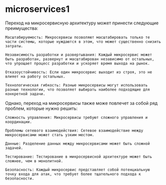 # microservices1

Переход на микросервисную архитектуру может принести следующие преимущества:

    Масштабируемость: Микросервисы позволяют масштабировать только те части системы, которые нуждаются в этом, что может существенно снизить затраты.

    Независимость разработки и развертывания: Каждый микросервис может быть разработан, развернут и масштабирован независимо от остальных, что упрощает процесс разработки и ускоряет время выхода на рынок.

    Отказоустойчивость: Если один микросервис выходит из строя, это не влияет на работу остальных.

    Технологическая гибкость: Разные микросервисы могут использовать разные технологии, что позволяет выбирать наиболее подходящие для конкретной задачи.

Однако, переход на микросервисы также може повлечет за собой ряд проблем, которые нужно решить:

    Сложность управления: Микросервисы требуют сложного управления и координации.

    Проблемы сетевого взаимодействия: Сетевое взаимодействие между микросервисами может стать узким местом.

    Данные: Разделение данных между микросервисами может быть сложной задачей.

    Тестирование: Тестирование в микросервисной архитектуре может быть сложнее, чем в монолитной.

    Безопасность: Каждый микросервис представляет собой потенциальную точку входа для атак, что требует более тщательного подхода к безопасности.

